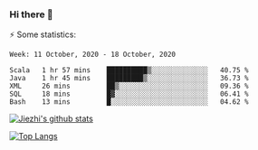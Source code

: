 ### Hi there 👋

⚡ Some statistics:

<!--START_SECTION:waka-->
```text
Week: 11 October, 2020 - 18 October, 2020

Scala   1 hr 57 mins    ██████████▒░░░░░░░░░░░░░░   40.75 % 
Java    1 hr 45 mins    █████████▒░░░░░░░░░░░░░░░   36.73 % 
XML     26 mins         ██▒░░░░░░░░░░░░░░░░░░░░░░   09.36 % 
SQL     18 mins         █▓░░░░░░░░░░░░░░░░░░░░░░░   06.41 % 
Bash    13 mins         █░░░░░░░░░░░░░░░░░░░░░░░░   04.62 % 
```
<!--END_SECTION:waka-->

[![Jiezhi's github stats](https://github-readme-stats.vercel.app/api?username=Jiezhi&show_icons=true)](https://github.com/Jiezhi/github-readme-stats)

[![Top Langs](https://github-readme-stats.vercel.app/api/top-langs/?username=Jiezhi&hide=javascript,html)](https://github.com/Jiezhi/github-readme-stats)
<!--
**Jiezhi/Jiezhi** is a ✨ _special_ ✨ repository because its `README.md` (this file) appears on your GitHub profile.

Here are some ideas to get you started:

- 🔭 I’m currently working on ...
- 🌱 I’m currently learning ...
- 👯 I’m looking to collaborate on ...
- 🤔 I’m looking for help with ...
- 💬 Ask me about ...
- 📫 How to reach me: ...
- 😄 Pronouns: ...
- ⚡ Fun fact: ...
-->

